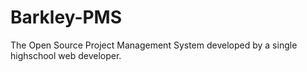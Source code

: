 Barkley-PMS
===========

The Open Source Project Management System developed by a single highschool web developer.
